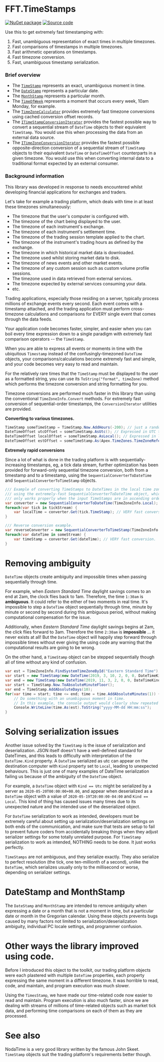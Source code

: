 # FFT.TimeStamps

[![NuGet package](https://img.shields.io/nuget/v/FFT.TimeStamps.svg)](https://nuget.org/packages/FFT.TimeStamps)
[![Source code](https://img.shields.io/static/v1?style=flat&label=&message=Source%20code&logo=read-the-docs&color=informational)](https://github.com/FastFinTech/FFT.TimeStamps)

Use this to get extremely fast timestamping with:
1. Fast, unambiguous representation of exact times in multiple timezones.
1. Fast comparisons of timestamps in multiple timezones.
1. Fast arithmetic operations on timestamps.
1. Fast timezone conversion.
1. Fast, unambiguous timestamp serialization.

### Brief overview

- The [`TimeStamp`](xref:FFT.TimeStamps.TimeStamp) represents an exact, unambiguous moment in time.
- The [`DateStamp`](xref:FFT.TimeStamps.DateStamp) represents a particular date.
- The [`MonthStamp`](xref:FFT.TimeStamps.MonthStamp) represents a particular month.
- The [`TimeOfWeek`](xref:FFT.TimeStamps.TimeOfWeek) represents a moment that occurs every week, 10am Monday, for example.
- The [`TimeZoneCalculator`](xref:FFT.TimeStamps.TimeZoneCalculator) provides extremely fast timezone conversions using cached conversion offset records.
- The [`ITimeStampConversionIterator`](xref:FFT.TimeStamps.ITimeStampConversionIterator) provides the fastest possible way to convert a sequential stream of `DateTime` objects to their equivalent `TimeStamp`. You would use this when processing the data from an external data source.
- The [`ITimeZoneConversionIterator`](xref:FFT.TimeStamps.ITimeZoneConversionIterator) provides the fastest possible opposite-direction conversion of a sequential stream of `TimeStamp` objects to their equivalent `DateTime` or `DateTimeOffset` counterparts in a given timezone. You would use this when converting internal data to a traditional format expected by an external consumer.

### Background information

This library was developed in response to needs encountered whilst developing financial applications for exchanges and traders.

Let's take for example a trading platform, which deals with time in at least these timezones simultaneously:
- The timezone that the user's computer is configured with.
- The timezone of the chart being displayed to the user.
- The timezone of each instrument's exchange.
- The timezone of each instrument's settlement time.
- The timezone of the trading session template applied to the chart.
- The timezone of the instrument's trading hours as defined by the exchange.
- The timezone in which historical market data is downloaded.
- The timezone used whilst storing market data to disk.
- The timezone of news events and other market events.
- The timezone of any custom session such as custom volume profile sessions.
- The timezone used in data retrieved from external services.
- The timezone expected by external services consuming your data.
- etc.

Trading applications, especially those residing on a server, typically process millions of exchange events every second. Each event comes with a timestamp attached, and the trading application must perform cross-timezone calculations and comparisons for EVERY single event that comes through the data feeds.

Your application code becomes faster, simpler, and easier when you can boil every time expression down to a single paradigm with extremely fast comparison operators -- the `TimeStamp`.

When you are able to express all events or moments in time with the ubiquitous `Timestamp` instead of the confusingly-timezoned `DateTime` objects, your comparisons/calculations become extremely fast and simple, and your code becomes very easy to read and maintain.

For the relatively rare times that the `TimeStamp` must be displayed to the user as a formatted string, you can use its `ToString("format", timeZone)` method which performs the timezone conversion and string formatting for you.

Timezone conversions are performed much faster in this library than using the conventional `TimeZoneInfo.Convert` methods. For extremely fast conversion of sequential-order timestamps, the `ConversionIterator` utilities are provided.

**Converting to various timezones.**

```csharp
TimeStamp someTimeStamp = TimeStamp.Now.AddHours(-200); // just a random time.
DateTimeOffset utcOffset = someTimeStamp.AsUtc(); // Expressed in UTC timezone.
DateTimeOffset localOffset = someTimeStamp.AsLocal(); // Expressed in local timezone.
DateTimeOffset estOffset = someTimeStamp.As(Apex.TimeZones.TimeZoneReferences.EasternStandardTime); // Expressed in Eastern Standard timezone with daylight savings applied.
```

**Extremely rapid conversions**

Since a lot of what is done in the trading platform is with sequentially-increasing timestamps, eg, a tick data stream, further optimization has been provided for forward-only sequential timezone conversion, both from a timestamp and to a timestamp, using the `SequentialConverterToDateTime` and `SequentialConverterToTimeStamp` objects.

```csharp
/// Example of converting TimeStamps to DateTimes in the local time zone
/// using the extremely-fast SequentialConverterToDateTime object, which 
/// only works properly when the input TimeStamps are in ascending order.
var converter = new SequentialConverterToDateTime(TimeZoneInfo.Local);
foreach(var tick in tickStream) { 
	var localTime = converter.Get(tick.TimeStamp); // VERY fast conversion
}

/// Reverse conversion example.
var reverseConverter = new SequentialConverterToTimeStamp(TimeZoneInfo.Local);
foreach(var dateTime in someStream) { 
    var timeStamp = converter.Get(dateTime); // VERY fast conversion.
}
```

# Removing ambiguity
`DateTime` objects create ambiguity and impossible times when passing sequentially through time.

For example, when *Eastern Standard Time* daylight savings comes to an end at 2am, the clock flies back to 1am. Therefore, the time `1:30am` is **ambiguous**. It could refer to the either of two moments in real time. It's impossible to step a `DateTime` object sequentially through time, minute by minute or second by second during this ambiguous period, without making computational compensation for the issue.

Additionally, when *Eastern Standard Time* daylight savings begins at 2am, the click flies forward to 3am. Therefore the time `2:30am` is **impossible** ... it never exists at all! But the `DateTime` object will happily step forward through impossible times without ever giving the using code any warning that the computational results are going to be wrong.

On the other hand, a `TimeStamp` object can be stepped sequentially though all of time without any kind of confusion.

```csharp
var est = TimeZoneInfo.FindSystemTimeZoneById("Eastern Standard Time");
var start = new TimeStamp(new DateTime(2019, 3, 10, 2, 0, 0, DateTimeKind.Utc).Ticks, est); // At 2am, the clock flies forward to 3am
var end = new TimeStamp(new DateTime(2019, 11, 3, 2, 0, 0, DateTimeKind.Utc).Ticks, est); // At 2am, the clock flies backward to 1am.
var start = TimeStamp.Now.ToAbsoluteMinuteFloor();
var end = TimeStamp.AddAbsoluteDays(10);
for(var time = start; time <= end; time = time.AddAbsoluteMinutes(1)) { 
    // Do something with an unambiguous moment in time.
    // In this example, the console output would clearly show repeated (ambiguous) times as well as skipped (impossible) times.
    Console.WriteLine(time.As(est).ToString("yyyy-MM-dd HH:mm:ss");
}
```

# Solving serialization issues

Another issue solved by the `TimeStamp` is the issue of serialization and deserialization. JSON itself doesn't have a well-defined standard for DateTimes, and this leads to difficulty with interpretation of the `DateTime.Kind` property. A `DateTime` serialized as utc can appear on the destination computer with `Kind` property set to `Local`, leading to unexpected behaviours. This is just one of many examples of DateTime serialization failing us because of the ambiguity of the `DateTime` object.

For example, a `DateTime` object with `Kind == Utc` might be serialized by a server as `2020-05-20T00:00:00+00.00`, and appear when deserialized as a `DateTime` object with a value of `2020-05-19T20:00:00-04:00` and `Kind == Local`. This kind of thing has caused issues many times due to its unexpected nature and the intended use of the deserialized object.

For `DateTime` serialization to work as intended, developers must be extremely careful about setting up serialization/deserialization settings on both ends of the communication, and make sure that tests are setup to fail to prevent future coders from accidentally breaking things when they adjust serializer settings for some totally unrelated purpose. For `TimeStamp` serialization to work as intended, NOTHING needs to be done. It just works perfectly.

`TimeStamps` are not ambiguous, and they serialize exactly. They also serialize to perfect resolution (the tick, one ten-millionth of a second), unlike the `DateTime`, which serializes usually only to the millisecond or worse, depending on serializer settings.

# DateStamp and MonthStamp
The `DateStamp` and `MonthStamp` are intended to remove ambiguity when expressing a date or a month that is not a moment in time, but a particular date or month in the Gregorian calendar. Using these objects prevents bugs caused by many factors not limited to serialization/deserialization ambiguity, individual PC locale settings, and programmer confusion.

# Other ways the library improved using code.

Before I introduced this object to the toolkit, our trading platform objects were each plastered with multiple `DateTime` properties, each property expressing the same moment in a different timezone. It was horrible to read, code, and maintain, and program execution was much slower.

Using the `TimesStamp`, we have made our time-related code now easier to read and maintain. Program execution is also much faster, since we are dealing with streams of millions of time-related objects such as market tick data, and performing time comparisons on each of them as they are processed.

# See also

NodaTime is a very good library written by the famous John Skeet.
`TimeStamp` objects suit the trading platform's requirements better though. 